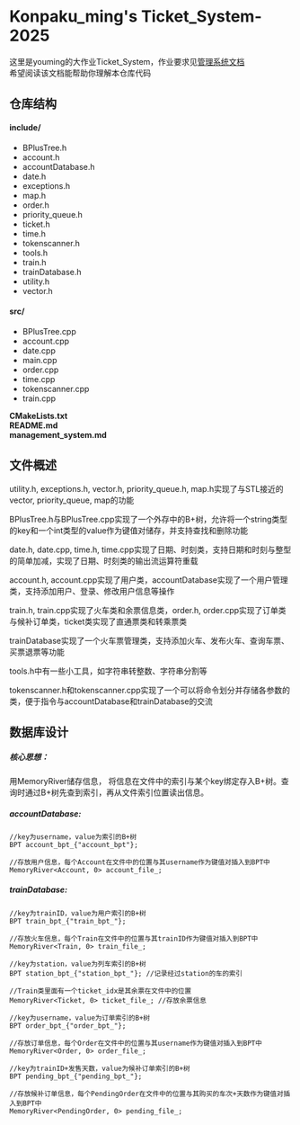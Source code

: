 # Konpaku_ming's Ticket_System-2025

这里是youming的大作业Ticket_System，作业要求见[管理系统文档](https://github.com/konpaku-ming/Ticket-System-2025/blob/main/management_system.md)<br>
希望阅读该文档能帮助你理解本仓库代码<br>

## 仓库结构

#### include/
- BPlusTree.h
- account.h
- accountDatabase.h
- date.h
- exceptions.h
- map.h
- order.h
- priority_queue.h
- ticket.h
- time.h
- tokenscanner.h
- tools.h
- train.h
- trainDatabase.h
- utility.h
- vector.h

#### src/
- BPlusTree.cpp
- account.cpp
- date.cpp
- main.cpp
- order.cpp
- time.cpp
- tokenscanner.cpp
- train.cpp

**CMakeLists.txt**<br>
**README.md**<br>
**management_system.md**

## 文件概述

utility.h, exceptions.h, vector.h, priority_queue.h, map.h实现了与STL接近的vector, priority_queue, map的功能

BPlusTree.h与BPlusTree.cpp实现了一个外存中的B+树，允许将一个string类型的key和一个int类型的value作为键值对储存，并支持查找和删除功能

date.h, date.cpp, time.h, time.cpp实现了日期、时刻类，支持日期和时刻与整型的简单加减，实现了日期、时刻类的输出流运算符重载

account.h, account.cpp实现了用户类，accountDatabase实现了一个用户管理类，支持添加用户、登录、修改用户信息等操作

train.h, train.cpp实现了火车类和余票信息类，order.h, order.cpp实现了订单类与候补订单类，ticket类实现了直通票类和转乘票类

trainDatabase实现了一个火车票管理类，支持添加火车、发布火车、查询车票、买票退票等功能

tools.h中有一些小工具，如字符串转整数、字符串分割等

tokenscanner.h和tokenscanner.cpp实现了一个可以将命令划分并存储各参数的类，便于指令与accountDatabase和trainDatabase的交流

## 数据库设计

##### 核心思想：

用MemoryRiver储存信息， 将信息在文件中的索引与某个key绑定存入B+树。查询时通过B+树先查到索引，再从文件索引位置读出信息。

##### accountDatabase:

`//key为username，value为索引的B+树`<br>
`BPT account_bpt_{"account_bpt"}; `

`//存放用户信息，每个Account在文件中的位置与其username作为键值对插入到BPT中`<br>
`MemoryRiver<Account, 0> account_file_; `

##### trainDatabase:

`//key为trainID，value为用户索引的B+树`<br>
`BPT train_bpt_{"train_bpt_"}; `

`//存放火车信息，每个Train在文件中的位置与其trainID作为键值对插入到BPT中`<br>
`MemoryRiver<Train, 0> train_file_; `

`//key为station，value为列车索引的B+树`<br>
`BPT station_bpt_{"station_bpt_"}; //记录经过station的车的索引`

`//Train类里面有一个ticket_idx是其余票在文件中的位置 `<br>
`MemoryRiver<Ticket, 0> ticket_file_; //存放余票信息`

`//key为username，value为订单索引的B+树`<br>
`BPT order_bpt_{"order_bpt_"};`

`//存放订单信息，每个Order在文件中的位置与其username作为键值对插入到BPT中`<br>
`MemoryRiver<Order, 0> order_file_; `

`//key为trainID+发售天数，value为候补订单索引的B+树`<br>
`BPT pending_bpt_{"pending_bpt_"};`

`//存放候补订单信息，每个PendingOrder在文件中的位置与其购买的车次+天数作为键值对插入到BPT中`<br>
`MemoryRiver<PendingOrder, 0> pending_file_; `


